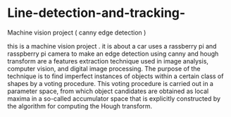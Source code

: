 # Line-detection-and-tracking-
Machine vision project ( canny edge detection )

this is a machine vision project . it is about a car uses a rassberry pi and rasspberry pi camera to make an edge detection using
canny and hough transform are a features extraction technique used in image analysis, computer vision, and digital image processing. 
The purpose of the technique is to find imperfect instances of objects within a certain class of shapes by a voting procedure. 
This voting procedure is carried out in a parameter space, from which object candidates are obtained as local maxima in a so-called
accumulator space that is explicitly constructed by the algorithm for computing the Hough transform.
